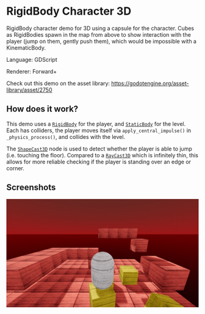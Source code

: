 # RigidBody Character 3D

RigidBody character demo for 3D using a capsule for the character.
Cubes as RigidBodies spawn in the map from above to show interaction
with the player (jump on them, gently push them), which would be
impossible with a KinematicBody.

Language: GDScript

Renderer: Forward+

Check out this demo on the asset library: https://godotengine.org/asset-library/asset/2750

## How does it work?

This demo uses a [`RigidBody`](https://docs.godotengine.org/en/stable/classes/class_rigidbody.html)
for the player, and [`StaticBody`](https://docs.godotengine.org/en/latest/classes/class_staticbody.html)
for the level. Each has colliders, the player moves itself via
`apply_central_impulse()` in `_physics_process()`, and collides with the level.

The [`ShapeCast3D`](https://docs.godotengine.org/en/latest/classes/class_shapecast3d.html) node is used to detect whether the player is able to jump
(i.e. touching the floor). Compared to a [`RayCast3D`](https://docs.godotengine.org/en/latest/classes/class_raycast3d.html) which is infinitely thin,
this allows for more reliable checking if the player is standing over an edge or
corner.

## Screenshots

![Screenshot](screenshots/rigidbody_character.webp)
